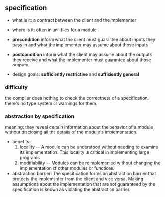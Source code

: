 ## specification
* what is it: a contract between the client and the implementer
* where is it: often in .mli files for a module

* **precondition** inform what the client must guarantee about inputs they pass in and what the implementer may assume about those inputs
* **postcondition** inform what the client may assume about the outputs they receive and what the implementer must guarantee about those outputs.

* design goals: **sufficiently restrictive** and **sufficiently general**

### difficulty
the compiler does nothing to check the correctness of a specification. there's no type system or warnings for them.

### abstraction by specification
meaning: they reveal certain information about the behavior of a module without disclosing all the details of the module's implementation.
* benefits: 
    1. locality -- A module can be understood without needing to examine its implementation. This locality is critical in implementing large programs
    1. modifiability -- Modules can be reimplemented without changing the implementation of other modules or functions. 
* abstraction barrier: The specification forms an abstraction barrier that protects the implementer from the client and vice versa. Making assumptions about the implementation that are not guaranteed by the specification is known as violating the abstraction barrier. 